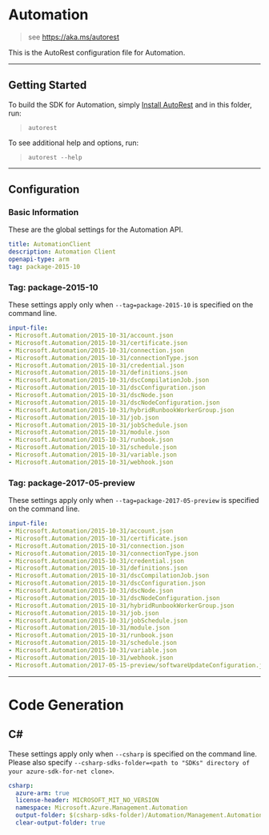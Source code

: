 # Automation
    
> see https://aka.ms/autorest

This is the AutoRest configuration file for Automation.



---
## Getting Started 
To build the SDK for Automation, simply [Install AutoRest](https://aka.ms/autorest/install) and in this folder, run:

> `autorest`

To see additional help and options, run:

> `autorest --help`
---

## Configuration



### Basic Information 
These are the global settings for the Automation API.

``` yaml
title: AutomationClient
description: Automation Client
openapi-type: arm
tag: package-2015-10
```


### Tag: package-2015-10

These settings apply only when `--tag=package-2015-10` is specified on the command line.

``` yaml $(tag) == 'package-2015-10'
input-file:
- Microsoft.Automation/2015-10-31/account.json
- Microsoft.Automation/2015-10-31/certificate.json
- Microsoft.Automation/2015-10-31/connection.json
- Microsoft.Automation/2015-10-31/connectionType.json
- Microsoft.Automation/2015-10-31/credential.json
- Microsoft.Automation/2015-10-31/definitions.json
- Microsoft.Automation/2015-10-31/dscCompilationJob.json
- Microsoft.Automation/2015-10-31/dscConfiguration.json
- Microsoft.Automation/2015-10-31/dscNode.json
- Microsoft.Automation/2015-10-31/dscNodeConfiguration.json
- Microsoft.Automation/2015-10-31/hybridRunbookWorkerGroup.json
- Microsoft.Automation/2015-10-31/job.json
- Microsoft.Automation/2015-10-31/jobSchedule.json
- Microsoft.Automation/2015-10-31/module.json
- Microsoft.Automation/2015-10-31/runbook.json
- Microsoft.Automation/2015-10-31/schedule.json
- Microsoft.Automation/2015-10-31/variable.json
- Microsoft.Automation/2015-10-31/webhook.json
```


### Tag: package-2017-05-preview

These settings apply only when `--tag=package-2017-05-preview` is specified on the command line.

``` yaml $(tag) == 'package-2017-05-preview'
input-file:
- Microsoft.Automation/2015-10-31/account.json
- Microsoft.Automation/2015-10-31/certificate.json
- Microsoft.Automation/2015-10-31/connection.json
- Microsoft.Automation/2015-10-31/connectionType.json
- Microsoft.Automation/2015-10-31/credential.json
- Microsoft.Automation/2015-10-31/definitions.json
- Microsoft.Automation/2015-10-31/dscCompilationJob.json
- Microsoft.Automation/2015-10-31/dscConfiguration.json
- Microsoft.Automation/2015-10-31/dscNode.json
- Microsoft.Automation/2015-10-31/dscNodeConfiguration.json
- Microsoft.Automation/2015-10-31/hybridRunbookWorkerGroup.json
- Microsoft.Automation/2015-10-31/job.json
- Microsoft.Automation/2015-10-31/jobSchedule.json
- Microsoft.Automation/2015-10-31/module.json
- Microsoft.Automation/2015-10-31/runbook.json
- Microsoft.Automation/2015-10-31/schedule.json
- Microsoft.Automation/2015-10-31/variable.json
- Microsoft.Automation/2015-10-31/webhook.json
- Microsoft.Automation/2017-05-15-preview/softwareUpdateConfiguration.json
```

---
# Code Generation


## C# 

These settings apply only when `--csharp` is specified on the command line.
Please also specify `--csharp-sdks-folder=<path to "SDKs" directory of your azure-sdk-for-net clone>`.

``` yaml $(csharp)
csharp:
  azure-arm: true
  license-header: MICROSOFT_MIT_NO_VERSION
  namespace: Microsoft.Azure.Management.Automation
  output-folder: $(csharp-sdks-folder)/Automation/Management.Automation/Generated
  clear-output-folder: true
```

